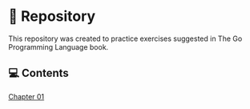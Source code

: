 # 📁 Repository
This repository was created to practice exercises suggested in The Go Programming Language book.

## 💻 Contents
[Chapter 01](internal/chapter01)